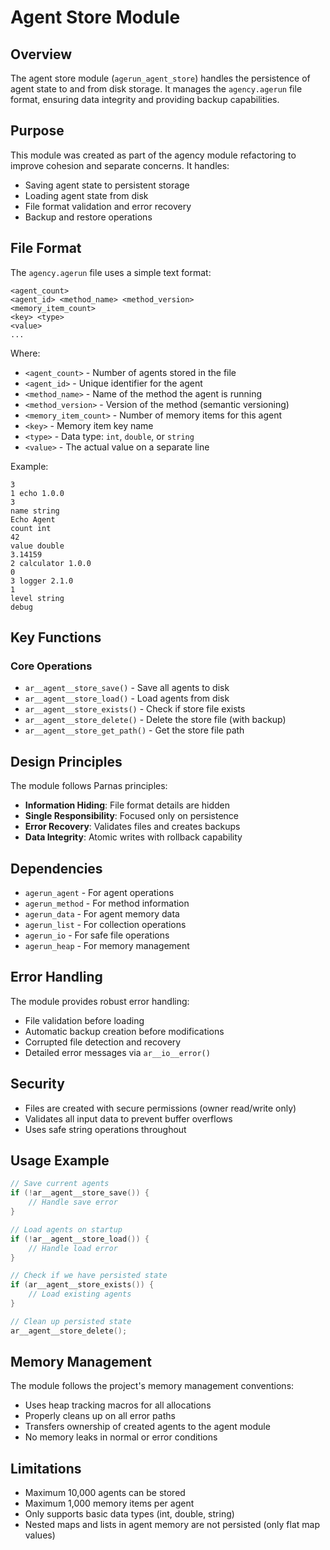 # Agent Store Module

## Overview

The agent store module (`agerun_agent_store`) handles the persistence of agent state to and from disk storage. It manages the `agency.agerun` file format, ensuring data integrity and providing backup capabilities.

## Purpose

This module was created as part of the agency module refactoring to improve cohesion and separate concerns. It handles:
- Saving agent state to persistent storage
- Loading agent state from disk
- File format validation and error recovery
- Backup and restore operations

## File Format

The `agency.agerun` file uses a simple text format:

```
<agent_count>
<agent_id> <method_name> <method_version>
<memory_item_count>
<key> <type>
<value>
...
```

Where:
- `<agent_count>` - Number of agents stored in the file
- `<agent_id>` - Unique identifier for the agent
- `<method_name>` - Name of the method the agent is running
- `<method_version>` - Version of the method (semantic versioning)
- `<memory_item_count>` - Number of memory items for this agent
- `<key>` - Memory item key name
- `<type>` - Data type: `int`, `double`, or `string`
- `<value>` - The actual value on a separate line

Example:
```
3
1 echo 1.0.0
3
name string
Echo Agent
count int
42
value double
3.14159
2 calculator 1.0.0
0
3 logger 2.1.0
1
level string
debug
```

## Key Functions

### Core Operations
- `ar__agent__store_save()` - Save all agents to disk
- `ar__agent__store_load()` - Load agents from disk
- `ar__agent__store_exists()` - Check if store file exists
- `ar__agent__store_delete()` - Delete the store file (with backup)
- `ar__agent__store_get_path()` - Get the store file path

## Design Principles

The module follows Parnas principles:
- **Information Hiding**: File format details are hidden
- **Single Responsibility**: Focused only on persistence
- **Error Recovery**: Validates files and creates backups
- **Data Integrity**: Atomic writes with rollback capability

## Dependencies

- `agerun_agent` - For agent operations
- `agerun_method` - For method information
- `agerun_data` - For agent memory data
- `agerun_list` - For collection operations
- `agerun_io` - For safe file operations
- `agerun_heap` - For memory management

## Error Handling

The module provides robust error handling:
- File validation before loading
- Automatic backup creation before modifications
- Corrupted file detection and recovery
- Detailed error messages via `ar__io__error()`

## Security

- Files are created with secure permissions (owner read/write only)
- Validates all input data to prevent buffer overflows
- Uses safe string operations throughout

## Usage Example

```c
// Save current agents
if (!ar__agent__store_save()) {
    // Handle save error
}

// Load agents on startup
if (!ar__agent__store_load()) {
    // Handle load error
}

// Check if we have persisted state
if (ar__agent__store_exists()) {
    // Load existing agents
}

// Clean up persisted state
ar__agent__store_delete();
```

## Memory Management

The module follows the project's memory management conventions:
- Uses heap tracking macros for all allocations
- Properly cleans up on all error paths
- Transfers ownership of created agents to the agent module
- No memory leaks in normal or error conditions

## Limitations

- Maximum 10,000 agents can be stored
- Maximum 1,000 memory items per agent
- Only supports basic data types (int, double, string)
- Nested maps and lists in agent memory are not persisted (only flat map values)